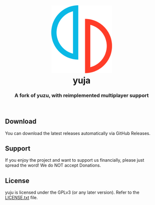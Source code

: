 <!--
SPDX-FileCopyrightText: 2018 yuzu Emulator Project
SPDX-License-Identifier: GPL-2.0-or-later
-->

<h1 align="center">
  <br>
  <a href="https://yuzu-emu.org/"><img src="https://raw.githubusercontent.com/TropicEmus/yuzu-assets/master/icons/icon.png" alt="yuzu" width="200"></a>
  <br>
  <b>yuja</b>
  <h3 align="center">A fork of yuzu, with reimplemented multiplayer support</h3>
  <br>
</h1>

## Download

You can download the latest releases automatically via GitHub Releases.


## Support

If you enjoy the project and want to support us financially, please just spread the word!
We do NOT accept Donations.

## License

yuju is licensed under the GPLv3 (or any later version). Refer to the [LICENSE.txt](https://github.com/TropicEmus/yuja/blob/master/LICENSE.txt) file.
